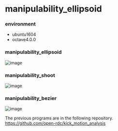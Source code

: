 # manipulability_ellipsoid

### environment
- ubuntu1604
- octave4.0.0

### manipulability_ellipsoid

![image](https://user-images.githubusercontent.com/5755200/50801301-7212d580-1327-11e9-8b96-93403983b273.png)

### manipulability_shoot

![image](https://user-images.githubusercontent.com/5755200/53292682-7462bd80-3809-11e9-8628-38f24184ba93.png)

### manipulability_bezier

![image](https://user-images.githubusercontent.com/5755200/53253210-10a29c80-3704-11e9-8186-c159b8a941ed.png)

The previous programs are in the following repository.  
https://github.com/open-rdc/kick_motion_analysis
